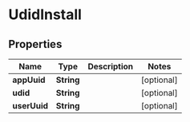

# UdidInstall

## Properties

Name | Type | Description | Notes
------------ | ------------- | ------------- | -------------
**appUuid** | **String** |  |  [optional]
**udid** | **String** |  |  [optional]
**userUuid** | **String** |  |  [optional]



